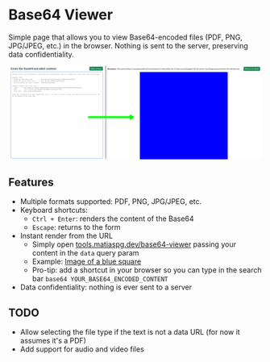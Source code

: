 # Base64 Viewer

Simple page that allows you to view Base64-encoded files (PDF, PNG, JPG/JPEG, etc.) in the browser. Nothing is sent to the server, preserving data confidentiality.

![Screenshots of the page: one with the empty form, and the other viewing the content](screenshot.png)

## Features

- Multiple formats supported: PDF, PNG, JPG/JPEG, etc.
- Keyboard shortcuts:
    - `Ctrl + Enter`: renders the content of the Base64
    - `Escape`: returns to the form 
- Instant render from the URL
    - Simply open [tools.matiaspg.dev/base64-viewer](https://tools.matiaspg.dev/base64-viewer/?data=) passing your content in the `data` query param
    - Example: [Image of a blue square](https://tools.matiaspg.dev/base64-viewer/?data=data:image/gif;base64,R0lGODlhAQABAPAAAAAA/wAAACH5BAAAAAAALAAAAAABAAEAAAICRAEAOw==)
    - Pro-tip: add a shortcut in your browser so you can type in the search bar `base64 YOUR_BASE64_ENCODED_CONTENT`
- Data confidentiality: nothing is ever sent to a server

## TODO

- Allow selecting the file type if the text is not a data URL (for now it assumes it's a PDF)
- Add support for audio and video files
